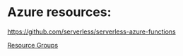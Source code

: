 Azure resources:
===============

https://github.com/serverless/serverless-azure-functions

[Resource Groups](https://channel9.msdn.com/Events/Build/2014/2-607)
